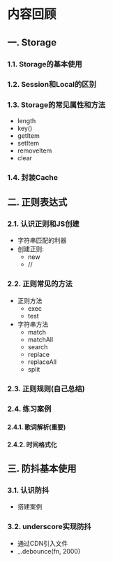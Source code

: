 # 内容回顾

## 一. Storage

### 1.1. Storage的基本使用





### 1.2. Session和Local的区别





### 1.3. Storage的常见属性和方法

* length
* key()
* getItem
* setItem
* removeItem
* clear



### 1.4. 封装Cache





## 二. 正则表达式

### 2.1. 认识正则和JS创建

* 字符串匹配的利器
* 创建正则:
  * new
  * //



### 2.2. 正则常见的方法

* 正则方法
  * exec
  * test
* 字符串方法
  * match
  * matchAll
  * search
  * replace
  * replaceAll
  * split



### 2.3. 正则规则(自己总结)





### 2.4. 练习案例

#### 2.4.1. 歌词解析(重要)



#### 2.4.2. 时间格式化





## 三. 防抖基本使用

### 3.1. 认识防抖

* 搭建案例





### 3.2. underscore实现防抖

* 通过CDN引入文件
* _.debounce(fn, 2000)

































